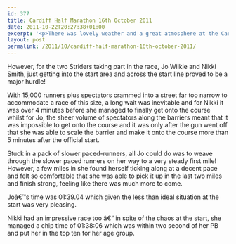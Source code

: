 ```yaml
---
id: 377
title: Cardiff Half Marathon 16th October 2011
date: 2011-10-22T20:27:38+01:00
excerpt: '<p>There was lovely weather and a great atmosphere at the Cardiff Half Marathon last weekend...</p>'
layout: post
permalink: /2011/10/cardiff-half-marathon-16th-october-2011/
---
```

</p> 

However, for the two Striders taking part in the race, Jo Wilkie and Nikki Smith, just getting into the start area and across the start line proved to be a major hurdle!

With 15,000 runners plus spectators crammed into a street far too narrow to accommodate a race of this size, a long wait was inevitable and for Nikki it was over 4 minutes before she managed to finally get onto the course whilst for Jo, the sheer volume of spectators along the barriers meant that it was impossible to get onto the course and it was only after the gun went off that she was able to scale the barrier and make it onto the course more than 5 minutes after the official start.

Stuck in a pack of slower paced-runners, all Jo could do was to weave through the slower paced runners on her way to a very steady first mile! However, a few miles in she found herself ticking along at a decent pace and felt so comfortable that she was able to pick it up in the last two miles and finish strong, feeling like there was much more to come. 

Joâ€™s time was 01:39.04 which given the less than ideal situation at the start was very pleasing.

Nikki had an impressive race too â€“ in spite of the chaos at the start, she managed a chip time of 01:38:06 which was within two second of her PB and put her in the top ten for her age group.